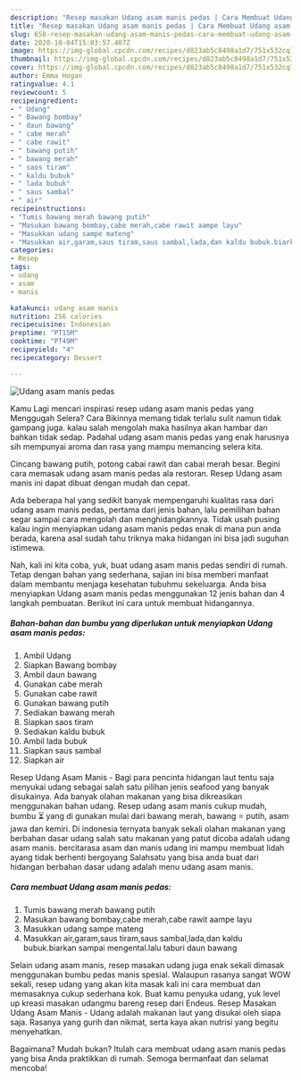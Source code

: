 ```yaml
---
description: "Resep masakan Udang asam manis pedas | Cara Membuat Udang asam manis pedas Yang Enak Dan Lezat"
title: "Resep masakan Udang asam manis pedas | Cara Membuat Udang asam manis pedas Yang Enak Dan Lezat"
slug: 658-resep-masakan-udang-asam-manis-pedas-cara-membuat-udang-asam-manis-pedas-yang-enak-dan-lezat
date: 2020-10-04T15:03:57.407Z
image: https://img-global.cpcdn.com/recipes/d823ab5c8498a1d7/751x532cq70/udang-asam-manis-pedas-foto-resep-utama.jpg
thumbnail: https://img-global.cpcdn.com/recipes/d823ab5c8498a1d7/751x532cq70/udang-asam-manis-pedas-foto-resep-utama.jpg
cover: https://img-global.cpcdn.com/recipes/d823ab5c8498a1d7/751x532cq70/udang-asam-manis-pedas-foto-resep-utama.jpg
author: Emma Hogan
ratingvalue: 4.1
reviewcount: 5
recipeingredient:
- " Udang"
- " Bawang bombay"
- " daun bawang"
- " cabe merah"
- " cabe rawit"
- " bawang putih"
- " bawang merah"
- " saos tiram"
- " kaldu bubuk"
- " lada bubuk"
- " saus sambal"
- " air"
recipeinstructions:
- "Tumis bawang merah bawang putih"
- "Masukan bawang bombay,cabe merah,cabe rawit aampe layu"
- "Masukkan udang sampe mateng"
- "Masukkan air,garam,saus tiram,saus sambal,lada,dan kaldu bubuk.biarkan sampai mengental.lalu taburi daun bawang"
categories:
- Resep
tags:
- udang
- asam
- manis

katakunci: udang asam manis 
nutrition: 256 calories
recipecuisine: Indonesian
preptime: "PT15M"
cooktime: "PT49M"
recipeyield: "4"
recipecategory: Dessert

---
```



![Udang asam manis pedas](https://img-global.cpcdn.com/recipes/d823ab5c8498a1d7/751x532cq70/udang-asam-manis-pedas-foto-resep-utama.jpg)

Kamu Lagi mencari inspirasi resep udang asam manis pedas yang Menggugah Selera? Cara Bikinnya memang tidak terlalu sulit namun tidak gampang juga. kalau salah mengolah maka hasilnya akan hambar dan bahkan tidak sedap. Padahal udang asam manis pedas yang enak harusnya sih mempunyai aroma dan rasa yang mampu memancing selera kita.

Cincang bawang putih, potong cabai rawit dan cabai merah besar. Begini cara memasak udang asam manis pedas ala restoran. Resep Udang asam manis ini dapat dibuat dengan mudah dan cepat.

Ada beberapa hal yang sedikit banyak mempengaruhi kualitas rasa dari udang asam manis pedas, pertama dari jenis bahan, lalu pemilihan bahan segar sampai cara mengolah dan menghidangkannya. Tidak usah pusing kalau ingin menyiapkan udang asam manis pedas enak di mana pun anda berada, karena asal sudah tahu triknya maka hidangan ini bisa jadi suguhan istimewa.


Nah, kali ini kita coba, yuk, buat udang asam manis pedas sendiri di rumah. Tetap dengan bahan yang sederhana, sajian ini bisa memberi manfaat dalam membantu menjaga kesehatan tubuhmu sekeluarga. Anda bisa menyiapkan Udang asam manis pedas menggunakan 12 jenis bahan dan 4 langkah pembuatan. Berikut ini cara untuk membuat hidangannya.

<!--inarticleads1-->

##### Bahan-bahan dan bumbu yang diperlukan untuk menyiapkan Udang asam manis pedas:

1. Ambil  Udang
1. Siapkan  Bawang bombay
1. Ambil  daun bawang
1. Gunakan  cabe merah
1. Gunakan  cabe rawit
1. Gunakan  bawang putih
1. Sediakan  bawang merah
1. Siapkan  saos tiram
1. Sediakan  kaldu bubuk
1. Ambil  lada bubuk
1. Siapkan  saus sambal
1. Siapkan  air


Resep Udang Asam Manis - Bagi para pencinta hidangan laut tentu saja menyukai udang sebagai salah satu pilihan jenis seafood yang banyak disukainya. Ada banyak olahan makanan yang bisa dikreasikan menggunakan bahan udang. Resep udang asam manis cukup mudah, bumbu ⏳ yang di gunakan mulai dari bawang merah, bawang ⭐ putih, asam jawa dan kemiri. Di indonesia ternyata banyak sekali olahan makanan yang berbahan dasar udang salah satu makanan yang patut dicoba adalah udang asam manis. bercitarasa asam dan manis udang ini mampu membuat lidah ayang tidak berhenti bergoyang Salahsatu yang bisa anda buat dari hidangan berbahan dasar udang adalah menu udang asam manis. 

<!--inarticleads2-->

##### Cara membuat Udang asam manis pedas:

1. Tumis bawang merah bawang putih
1. Masukan bawang bombay,cabe merah,cabe rawit aampe layu
1. Masukkan udang sampe mateng
1. Masukkan air,garam,saus tiram,saus sambal,lada,dan kaldu bubuk.biarkan sampai mengental.lalu taburi daun bawang


Selain udang asam manis, resep masakan udang juga enak sekali dimasak menggunakan bumbu pedas manis spesial. Walaupun rasanya sangat WOW sekali, resep udang yang akan kita masak kali ini cara membuat dan memasaknya cukup sederhana kok. Buat kamu penyuka udang, yuk level up kreasi masakan udangmu bareng resep dari Endeus. Resep Masakan Udang Asam Manis - Udang adalah makanan laut yang disukai oleh siapa saja. Rasanya yang gurih dan nikmat, serta kaya akan nutrisi yang begitu menyehatkan. 

Bagaimana? Mudah bukan? Itulah cara membuat udang asam manis pedas yang bisa Anda praktikkan di rumah. Semoga bermanfaat dan selamat mencoba!
